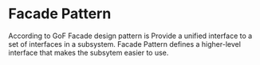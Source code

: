 # Facade Pattern
According to GoF Facade design pattern is Provide a unified interface to a set of interfaces in a subsystem.
Facade Pattern defines a higher-level interface that makes the subsytem easier to use.
